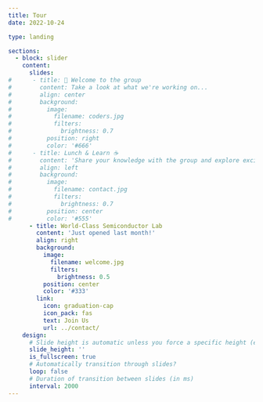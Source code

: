 ```yaml
---
title: Tour
date: 2022-10-24

type: landing

sections:
  - block: slider
    content:
      slides:
#      - title: 👋 Welcome to the group
#        content: Take a look at what we're working on...
#        align: center
#        background:
#          image:
#            filename: coders.jpg
#            filters:
#              brightness: 0.7
#          position: right
#          color: '#666'
#      - title: Lunch & Learn ☕️
#        content: 'Share your knowledge with the group and explore exciting new topics together!'
#        align: left
#        background:
#          image:
#            filename: contact.jpg
#            filters:
#              brightness: 0.7
#          position: center
#          color: '#555'
      - title: World-Class Semiconductor Lab
        content: 'Just opened last month!'
        align: right
        background:
          image:
            filename: welcome.jpg
            filters:
              brightness: 0.5
          position: center
          color: '#333'
        link:
          icon: graduation-cap
          icon_pack: fas
          text: Join Us
          url: ../contact/
    design:
      # Slide height is automatic unless you force a specific height (e.g. '400px')
      slide_height: ''
      is_fullscreen: true
      # Automatically transition through slides?
      loop: false
      # Duration of transition between slides (in ms)
      interval: 2000
---
```

